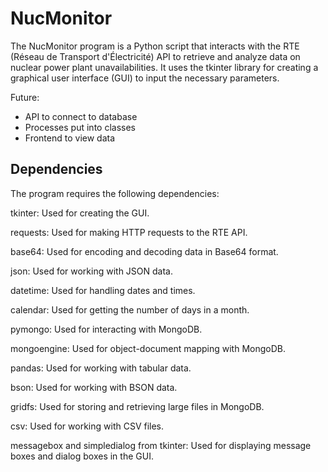 # NucMonitor

The NucMonitor program is a Python script that interacts with the RTE (Réseau de Transport d'Électricité) API to retrieve and analyze data on nuclear power plant unavailabilities. It uses the tkinter library for creating a graphical user interface (GUI) to input the necessary parameters.

Future:
- API to connect to database
- Processes put into classes
- Frontend to view data


## Dependencies
The program requires the following dependencies:

tkinter: Used for creating the GUI.

requests: Used for making HTTP requests to the RTE API.

base64: Used for encoding and decoding data in Base64 format.

json: Used for working with JSON data.

datetime: Used for handling dates and times.

calendar: Used for getting the number of days in a month.

pymongo: Used for interacting with MongoDB.

mongoengine: Used for object-document mapping with MongoDB.

pandas: Used for working with tabular data.

bson: Used for working with BSON data.

gridfs: Used for storing and retrieving large files in MongoDB.

csv: Used for working with CSV files.

messagebox and simpledialog from tkinter: Used for displaying message boxes and dialog boxes in the GUI.
